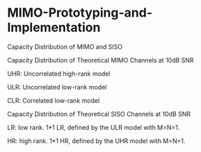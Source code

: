 # MIMO-Prototyping-and-Implementation
Capacity Distribution of MIMO and SISO

Capacity Distribution of Theoretical MIMO Channels at 10dB SNR

UHR: Uncorrelated high-rank model

ULR: Uncorrelated low-rank model

CLR: Correlated low-rank model

Capacity Distribution of Theoretical SISO Channels at 10dB SNR

LR: low rank. 1*1 LR, defined by the ULR model with M=N=1.

HR: high rank. 1*1 HR, defined by the UHR model with M=N=1.
